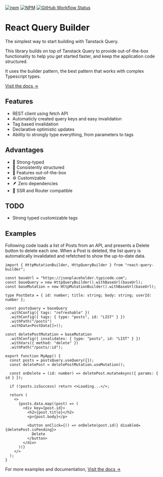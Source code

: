 [![npm](https://img.shields.io/npm/v/react-query-builder?style=for-the-badge)](https://www.npmjs.com/package/react-query-builder)
[![NPM](https://img.shields.io/npm/l/react-query-builder?style=for-the-badge)](https://github.com/KurtGokhan/react-query-builder/blob/main/LICENSE)
[![GitHub Workflow Status](https://img.shields.io/github/actions/workflow/status/KurtGokhan/react-query-builder/ci.yml?style=for-the-badge)](https://github.com/KurtGokhan/react-query-builder/actions/workflows/ci.yml)

# React Query Builder

The simplest way to start building with Tanstack Query.

This library builds on top of Tanstack Query to provide out-of-the-box functionality to help you get started faster, and keep the application code structured.

It uses the builder pattern, the best pattern that works with complex Typescript types.

[Visit the docs →](https://gkurt.com/react-query-builder/)

## Features

- REST client using fetch API
- Automaticly created query keys and easy invalidation
- Tag based invalidation
- Declarative optimistic updates
- Ability to strongly type everything, from parameters to tags

## Advantages

- 💪 Strong-typed
- 🧩 Consistently structured
- 🚀 Features out-of-the-box
- ⚙️ Customizable
- 🪶 Zero dependencies
- 🚢 SSR and Router compatible

## TODO

- Strong typed customizable tags

## Examples

Following code loads a list of Posts from an API, and presents a Delete button to delete each one.
When a Post is deleted, the list query is automatically invalidated and refetched to show the up-to-date data.

```tsx
import { HttpMutationBuilder, HttpQueryBuilder } from "react-query-builder";

const baseUrl = "https://jsonplaceholder.typicode.com";
const baseQuery = new HttpQueryBuilder().withBaseUrl(baseUrl);
const baseMutation = new HttpMutationBuilder().withBaseUrl(baseUrl);

type PostData = { id: number; title: string; body: string; userId: number };

const postsQuery = baseQuery
  .withConfig({ tags: "refreshable" })
  .withConfig({ tags: { type: "posts", id: "LIST" } })
  .withPath("/posts")
  .withData<PostData[]>();

const deletePostMutation = baseMutation
  .withConfig({ invalidates: { type: "posts", id: "LIST" } })
  .withVars({ method: "delete" })
  .withPath("/posts/:id");

export function MyApp() {
  const posts = postsQuery.useQuery({});
  const deletePost = deletePostMutation.useMutation();

  const onDelete = (id: number) => deletePost.mutateAsync({ params: { id } });

  if (!posts.isSuccess) return <>Loading...</>;

  return (
    <>
      {posts.data.map((post) => (
        <div key={post.id}>
          <h2>{post.title}</h2>
          <p>{post.body}</p>

          <button onClick={() => onDelete(post.id)} disabled={deletePost.isPending}>
            Delete
          </button>
        </div>
      ))}
    </>
  );
}
```

For more examples and documentation, [Visit the docs →](https://gkurt.com/react-query-builder/)
